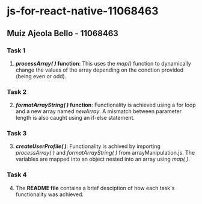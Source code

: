 # js-for-react-native-11068463

## Muiz Ajeola Bello - 11068463

### Task 1

1. **_processArray( )_ function**: This uses the _map()_ function to dynamically change the values of the array depending on the condtion provided (being even or odd).

### Task 2

2.  **_formatArrayString( )_ function**: Functionality is achieved using a for loop and a new array named _newArray_. A mismatch between parameter length is also caught using an if-else statement.

### Task 3

3. **_createUserProfile( )_**: Functionality is achived by importing _processArray( )_ and _formatArrayString( )_ from arrayManipulation.js. The variables are mapped into an object nested into an array using _map( )_.

### Task 4

4. The **README file** contains a brief desciption of how each task's functionality was achieved. 